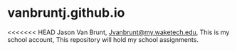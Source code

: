 # vanbruntj.github.io
<<<<<<< HEAD
Jason Van Brunt,
Jvanbrunt@my.waketech.edu,
This is my school account,
This repository will hold my school assignments.

